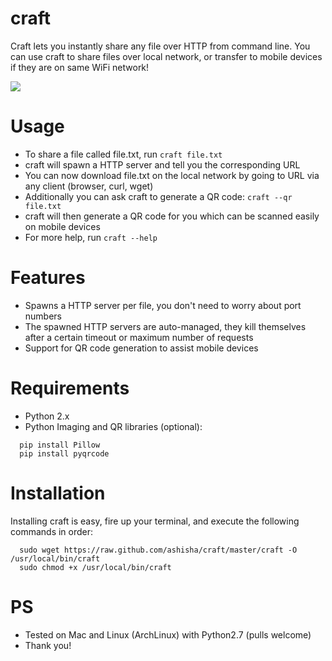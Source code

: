 # craft
Craft lets you instantly share any file over HTTP from command line. You can use craft to share files over local network, or transfer to mobile devices if they are on same WiFi network!

![](https://github.com/ashisha/craft/blob/master/screenshot/craft.png)

# Usage
* To share a file called file.txt, run ```craft file.txt```
* craft will spawn a HTTP server and tell you the corresponding URL
* You can now download file.txt on the local network by going to URL via any client (browser, curl, wget)
* Additionally you can ask craft to generate a QR code: ```craft --qr file.txt```
* craft will then generate a QR code for you which can be scanned easily on mobile devices
* For more help, run ```craft --help```

# Features
* Spawns a HTTP server per file, you don't need to worry about port numbers
* The spawned HTTP servers are auto-managed, they kill themselves after a certain timeout or maximum number of requests
* Support for QR code generation to assist mobile devices

# Requirements
* Python 2.x
* Python Imaging and QR libraries (optional):
```
  pip install Pillow
  pip install pyqrcode
```

# Installation
Installing craft is easy, fire up your terminal, and execute the following commands in order:
```
  sudo wget https://raw.github.com/ashisha/craft/master/craft -O /usr/local/bin/craft
  sudo chmod +x /usr/local/bin/craft
```

# PS
* Tested on Mac and Linux (ArchLinux) with Python2.7 (pulls welcome)
* Thank you!

